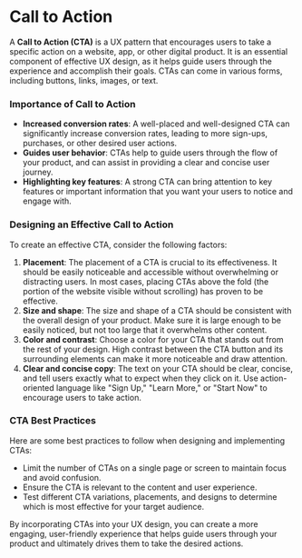 # Call to Action

A **Call to Action (CTA)** is a UX pattern that encourages users to take a specific action on a website, app, or other digital product. It is an essential component of effective UX design, as it helps guide users through the experience and accomplish their goals. CTAs can come in various forms, including buttons, links, images, or text.

### Importance of Call to Action

- **Increased conversion rates**: A well-placed and well-designed CTA can significantly increase conversion rates, leading to more sign-ups, purchases, or other desired user actions.
- **Guides user behavior**: CTAs help to guide users through the flow of your product, and can assist in providing a clear and concise user journey.
- **Highlighting key features**: A strong CTA can bring attention to key features or important information that you want your users to notice and engage with.

### Designing an Effective Call to Action

To create an effective CTA, consider the following factors:

1. **Placement**: The placement of a CTA is crucial to its effectiveness. It should be easily noticeable and accessible without overwhelming or distracting users. In most cases, placing CTAs above the fold (the portion of the website visible without scrolling) has proven to be effective.
2. **Size and shape**: The size and shape of a CTA should be consistent with the overall design of your product. Make sure it is large enough to be easily noticed, but not too large that it overwhelms other content.
3. **Color and contrast**: Choose a color for your CTA that stands out from the rest of your design. High contrast between the CTA button and its surrounding elements can make it more noticeable and draw attention.
4. **Clear and concise copy**: The text on your CTA should be clear, concise, and tell users exactly what to expect when they click on it. Use action-oriented language like "Sign Up," "Learn More," or "Start Now" to encourage users to take action.

### CTA Best Practices

Here are some best practices to follow when designing and implementing CTAs:

- Limit the number of CTAs on a single page or screen to maintain focus and avoid confusion.
- Ensure the CTA is relevant to the content and user experience.
- Test different CTA variations, placements, and designs to determine which is most effective for your target audience.

By incorporating CTAs into your UX design, you can create a more engaging, user-friendly experience that helps guide users through your product and ultimately drives them to take the desired actions.